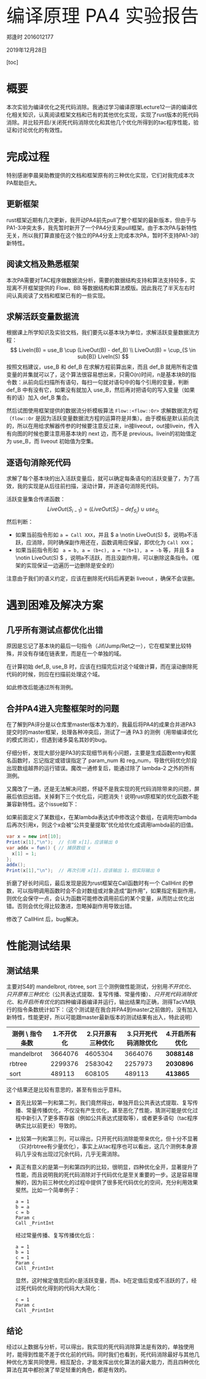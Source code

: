 <font size=10>编译原理  PA4 实验报告</font>

郑逢时 2016012177

2019年12月28日



[toc]



# 概要

本次实验为编译优化之死代码消除。我通过学习编译原理Lecture12一讲的编译优化相关知识，认真阅读框架文档和已有的其他优化实现，实现了rust版本的死代码消除。并比较开启/关闭死代码消除优化和其他几个优化所得到的tac程序性能，验证和讨论优化的有效性。

# 完成过程

特别感谢李晨昊助教提供的文档和框架原有的三种优化实现，它们对我完成本次PA帮助巨大。

## 更新框架

rust框架近期有几次更新，我开动PA4前先pull了整个框架的最新版本，但由于与PA1-3冲突太多，我先暂时新开了一个PA4分支来pull框架。由于本次PA与新特性无关，所以我打算直接在这个独立的PA4分支上完成本次PA，暂时不支持PA1-3的新特性。

## 阅读文档及熟悉框架

本次PA需要对TAC程序做数据流分析，需要的数据结构支持和算法支持较多，实现离不开框架提供的 Flow、BB 等数据结构和算法模版。因此我花了半天左右时间认真阅读了文档和框架已有的一些实现。

## 求解活跃变量数据流

根据课上所学知识及实验文档，我们要先以基本块为单位，求解活跃变量数据流方程：
$$
LiveIn(B) = use_B \cup (LiveOut(B) - def_B) \\
LiveOut(B) = \cup_{S \in sub[B]} LiveIn(S)
$$
按照文档建议，use_B 和 def_B 在求解方程前算出来，而且 def_B 就用所有定值变量的并集就可以了，这个算法很容易想出来，只需O(n)时间，n是基本块B的指令数：从前向后扫描所有语句，每扫一句就对语句中的每个引用的变量，判断 def_B 中有没有它，如果没有就加入 use_B，然后再对把语句的写入变量（如果有的话）加入 def_B 集合。

然后试图使用框架提供的数据流分析模板算法 `Flow::<flow::Or>` 求解数据流方程（`flow::Or` 是因为活跃变量数据流方程的运算符是并集）。由于模板是默认前向流的，所以在用给求解器传参的时候要注意反过来，in接liveout，out接livein，传入有向图的时候也要注意用基本块的 next 边，而不是 previous。livein的初始值定为 use_B，而 liveout 初始值为空集。

## 逐语句消除死代码

求解了每个基本块的出入活跃变量后，就可以确定每条语句的活跃变量了，为了高效，我的实现是从后往前扫描，滚动计算，并逐语句消除死代码。

活跃变量集合传递函数：
$$
LiveOut(S_{i-1}) = (LiveOut(S_i) - def_{S_i}) \cup use_{S_i}
$$
然后判断：

- 如果当前指令形如 `a = Call XXX`，并且 $ a \notin LiveOut(S) $，说明a不活跃，应消除，同时确保副作用还在，函数调用应保留，即优化为 `Call XXX`；
- 如果当前指令形如 ` a = b, a = (b+c), a = *(b+1), a = -b` 等，并且 $ a \notin LiveOut(S) $ ，说明a不活跃，而且没副作用，可以删除这条指令。（框架的实现保证一边遍历一边删除是安全的）

注意由于我们的语义约定，应该在删除死代码后再更新 liveout ，确保不会误删。



# 遇到困难及解决方案

## 几乎所有测试点都优化出错

原因是忘记了基本块的最后一句指令（Jif/Jump/Ret之一），它在框架里比较特殊，并没有存储在链表里，而是在一个单独的域。

在计算初始 def_B, use_B 时，应该在扫描完后对这个域做计算，而在滚动删除死代码的时候，则应在扫描前处理这个域。

如此修改后能通过所有测例。



##  合并PA4进入完整框架时的问题

在了解到PA评分是以仓库里master版本为准的，我最后将PA4的成果合并进PA3提交时的master框架，处理各种冲突后，测试了一通 PA3 的测例（用带编译优化的模式测试），但遇到诸多莫名其妙的bug。

仔细分析，发现大部分是PA3的实现细节尚有小问题，主要是生成函数entry和匿名函数时，忘记指定或错误指定了 param_num 和 reg_num，导致代码优化阶段出现数组越界的运行错误。魔改一通修复后，能通过除了 lambda-2 之外的所有测例。

又魔改了一通，还是无法解决问题，怀疑不是我实现的死代码消除带来的问题，屏蔽后依旧出错。关掉剩下三个优化后，问题消失！说明rust原框架的优化函数不能兼容新特性。这个issue如下：

如果前面定义了某数组x，在某lambda表达式中修改这个数组，在调用完lambda后再次引用x，则这个x会被“公共变量提取”优化给优化成调用lambda前的旧值。

```java
var x = new int[10];
Print(x[1],"\n");  // 引用 x[1]，应该输出 0
var addx = fun() { // 捕获数组 x
  x[1] = 1;
};
addx();
Print(x[1],"\n");  // 再次引用 x[1]，应该输出 1，但实际输出 0
```

折磨了好长时间后，最后发现是因为rust框架在Call函数时有一个 CallHint 的参数，可以指明调用函数时会不会对数组或对象造成“副作用”，如果指定有副作用，则优化会保守一点，会认为函数可能修改调用前后的某个变量，从而防止优化出错。否则会优化得比较激进，忽略掉副作用导致出错。

修改了 CallHint 后，bug解决。

# 性能测试结果

## 测试结果

主要对S4的 mandelbrot, rbtree, sort 三个测例做性能测试，分别用*不开优化*、*只开原有三种优化*（公共表达式提取、复写传播、常量传播）、*只开死代码消除优化*、和*开启所有优化*的四种编译器编译并运行，输出结果均正确，测得TacVM执行的指令条数统计如下：（这个测试是在我合并PA4到master之前做的，没有加入新特性，性能更好，所以可能跟master最新版本的测试结果有出入，特此说明）

| 测例 \ 指令条数 | 1.不开优化 | 2.只开原有三种优化 | 3.只开死代码消除优化 | 4.开启所有优化 |
| --------------- | ---------- | ------------------ | -------------------- | -------------- |
| mandelbrot      | 3664076    | 4605304            | 3664076              | **3088148**    |
| rbtree          | 2299376    | 2583042            | 2257973              | **2030896**    |
| sort            | 489113     | 608105             | 489113               | **413865**     |

这个结果还是比较有意思的，甚至有些出乎意料。

- 首先比较第一列和第二列，我们竟然得出，单独开启公共表达式提取、复写传播、常量传播优化，不仅没有产生优化，甚至恶化了性能，猜测可能是优化过程中新引入了更多寄存器（例如公共表达式提取等），或者更多语句（tac程序确实比以前更长）导致的。

- 比较第一列和第三列，可以得出，只开死代码消除能带来优化，但十分不显著（只对rbtree有少量优化），事实上从tac程序也可以看出，这几个测例本身源码几乎没有出现过冗余代码，几乎无需消除。

- 真正有意义的是第一列和第四列的比较，很明显，四种优化全开，显著提升了性能，而且说明我的死代码消除对于代码优化是至关重要的一步。这是容易理解的，因为前三种优化的过程中提供了很多死代码优化的空间，充分利用效果斐然。比如一个简单例子：

  ```
  a = 1
  b = a
  c = b
  Param c
  Call _PrintInt
  ```

  经过常量传播、复写传播优化后：

  ```
  a = 1
  b = 1
  c = 1
  Param c
  Call _PrintInt
  ```

  显然，这时候定值完后的c是活跃变量，而a、b在定值后变成不活跃的了，经过死代码优化得到的代码大大简化：

  ```
  c = 1
  Param c
  Call _PrintInt
  ```



## 结论

经过以上数据与分析，可以得出，我实现的死代码消除算法是有效的，单独使用时，能得到性能不差于优化前的代码。同时我们也看到，死代码消除最好与其他几种优化方案共同使用，相互配合，才能发挥出优化算法的最大能力，而且四种优化算法在其中都扮演了举足轻重的角色，都是有效的。

